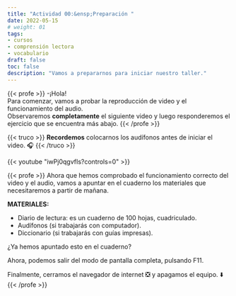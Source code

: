 ```yaml
---
title: "Actividad 00:&ensp;Preparación "
date: 2022-05-15
# weight: 01
tags: 
- cursos
- comprensión lectora
- vocabulario
draft: false
toc: false
description: "Vamos a prepararnos para iniciar nuestro taller."
---
```



{{< profe >}}
-¡Hola!  
Para comenzar, vamos a probar la reproducción de video y el funcionamiento del audio.  
Observaremos **completamente** el siguiente video y luego responderemos el ejercicio que se encuentra más abajo.
{{< /profe >}}


{{< truco >}}
**Recordemos** colocarnos los audífonos antes de iniciar el video. 🎧
{{< /truco >}}

{{< youtube "iwPj0qgvfIs?controls=0" >}}

{{< profe >}}
Ahora que hemos comprobado el funcionamiento correcto del video y el audio, vamos a apuntar en el cuaderno los materiales que necesitaremos a partir de mañana.  

**MATERIALES:**
- Diario de lectura: es un cuaderno de 100 hojas, cuadriculado.
- Audífonos (si trabajarás con computador).
- Diccionario (si trabajarás con guías impresas).

¿Ya hemos apuntado esto en el cuaderno?

Ahora, podemos salir del modo de pantalla completa, pulsando F11.

Finalmente, cerramos el navegador de internet ❎ y apagamos el equipo. ⬇️ 
{{< /profe >}}

